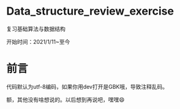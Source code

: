 # Data_structure_review_exercise
复习基础算法与数据结构

开始时间：2021/1/11~至今

# 前言

代码默认为utf-8编码，如果你用dev打开是GBK哦，导致注释乱码。

额，其他没有啥想说的。以后想到再说吧，嘿嘿:smile: